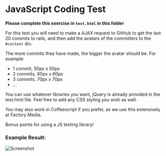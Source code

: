 # JavaScript Coding Test

**Please complete this exercise in `test.html` in this folder**

For this test you will need to make a AJAX request to GitHub to get the last 20 commits to rails, and then add the avatars of the committers to the `#content` div. 

The more commits they have made, the bigger the avatar should be. For example:

* 1 commit, 50px x 50px  
* 2 commits, 60px x 60px  
* 3 commits, 70px x 70px  
* ...  

You can use whatever libraries you want, jQuery is already provided in the test.html file. 
Feel free to add any CSS styling you wish as well.

You may also work in Coffeescript if you prefer, as we use this extensively at Factory Media.

Bonus points for using a JS testing library!

### Example Result:

![Screenshot](exampl.jpg)